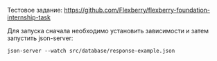 Тестовое задание: https://github.com/Flexberry/flexberry-foundation-internship-task

Для запуска сначала необходимо установить зависимости и затем запустить json-server: 
```
json-server --watch src/database/response-example.json
```
